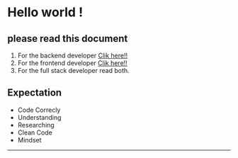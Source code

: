 # Hello world !
## please read this document

1. For the backend developer [Clik here!!](backend.md)
2. For the frontend developer [Clik here!!](frontend.md)
3. For the full stack developer read both.

## Expectation
- Code Correcly
- Understanding
- Researching
- Clean Code
- Mindset


-----------------------------------------------------------------------------


